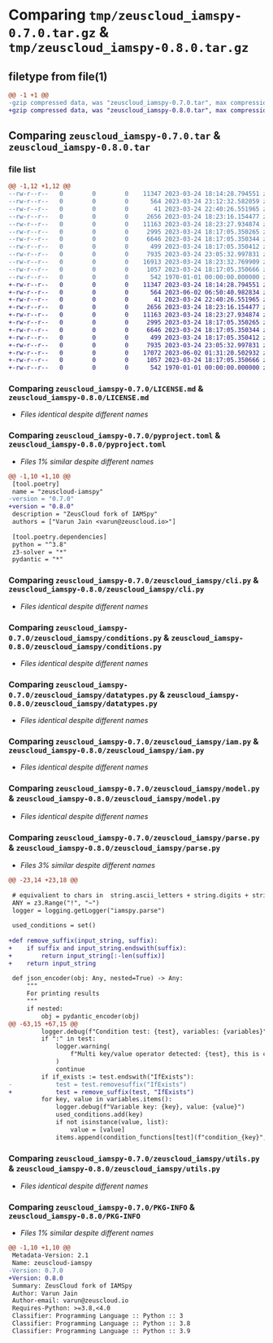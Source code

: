 # Comparing `tmp/zeuscloud_iamspy-0.7.0.tar.gz` & `tmp/zeuscloud_iamspy-0.8.0.tar.gz`

## filetype from file(1)

```diff
@@ -1 +1 @@
-gzip compressed data, was "zeuscloud_iamspy-0.7.0.tar", max compression
+gzip compressed data, was "zeuscloud_iamspy-0.8.0.tar", max compression
```

## Comparing `zeuscloud_iamspy-0.7.0.tar` & `zeuscloud_iamspy-0.8.0.tar`

### file list

```diff
@@ -1,12 +1,12 @@
--rw-r--r--   0        0        0    11347 2023-03-24 18:14:28.794551 zeuscloud_iamspy-0.7.0/LICENSE.md
--rw-r--r--   0        0        0      564 2023-03-24 23:12:32.582059 zeuscloud_iamspy-0.7.0/pyproject.toml
--rw-r--r--   0        0        0       41 2023-03-24 22:40:26.551965 zeuscloud_iamspy-0.7.0/zeuscloud_iamspy/__init__.py
--rw-r--r--   0        0        0     2656 2023-03-24 18:23:16.154477 zeuscloud_iamspy-0.7.0/zeuscloud_iamspy/cli.py
--rw-r--r--   0        0        0    11163 2023-03-24 18:23:27.934874 zeuscloud_iamspy-0.7.0/zeuscloud_iamspy/conditions.py
--rw-r--r--   0        0        0     2995 2023-03-24 18:17:05.350265 zeuscloud_iamspy-0.7.0/zeuscloud_iamspy/datatypes.py
--rw-r--r--   0        0        0     6646 2023-03-24 18:17:05.350344 zeuscloud_iamspy-0.7.0/zeuscloud_iamspy/iam.py
--rw-r--r--   0        0        0      499 2023-03-24 18:17:05.350412 zeuscloud_iamspy-0.7.0/zeuscloud_iamspy/log_config.py
--rw-r--r--   0        0        0     7935 2023-03-24 23:05:32.997831 zeuscloud_iamspy-0.7.0/zeuscloud_iamspy/model.py
--rw-r--r--   0        0        0    16913 2023-03-24 18:23:32.769909 zeuscloud_iamspy-0.7.0/zeuscloud_iamspy/parse.py
--rw-r--r--   0        0        0     1057 2023-03-24 18:17:05.350666 zeuscloud_iamspy-0.7.0/zeuscloud_iamspy/utils.py
--rw-r--r--   0        0        0      542 1970-01-01 00:00:00.000000 zeuscloud_iamspy-0.7.0/PKG-INFO
+-rw-r--r--   0        0        0    11347 2023-03-24 18:14:28.794551 zeuscloud_iamspy-0.8.0/LICENSE.md
+-rw-r--r--   0        0        0      564 2023-06-02 06:50:40.982834 zeuscloud_iamspy-0.8.0/pyproject.toml
+-rw-r--r--   0        0        0       41 2023-03-24 22:40:26.551965 zeuscloud_iamspy-0.8.0/zeuscloud_iamspy/__init__.py
+-rw-r--r--   0        0        0     2656 2023-03-24 18:23:16.154477 zeuscloud_iamspy-0.8.0/zeuscloud_iamspy/cli.py
+-rw-r--r--   0        0        0    11163 2023-03-24 18:23:27.934874 zeuscloud_iamspy-0.8.0/zeuscloud_iamspy/conditions.py
+-rw-r--r--   0        0        0     2995 2023-03-24 18:17:05.350265 zeuscloud_iamspy-0.8.0/zeuscloud_iamspy/datatypes.py
+-rw-r--r--   0        0        0     6646 2023-03-24 18:17:05.350344 zeuscloud_iamspy-0.8.0/zeuscloud_iamspy/iam.py
+-rw-r--r--   0        0        0      499 2023-03-24 18:17:05.350412 zeuscloud_iamspy-0.8.0/zeuscloud_iamspy/log_config.py
+-rw-r--r--   0        0        0     7935 2023-03-24 23:05:32.997831 zeuscloud_iamspy-0.8.0/zeuscloud_iamspy/model.py
+-rw-r--r--   0        0        0    17072 2023-06-02 01:31:20.502932 zeuscloud_iamspy-0.8.0/zeuscloud_iamspy/parse.py
+-rw-r--r--   0        0        0     1057 2023-03-24 18:17:05.350666 zeuscloud_iamspy-0.8.0/zeuscloud_iamspy/utils.py
+-rw-r--r--   0        0        0      542 1970-01-01 00:00:00.000000 zeuscloud_iamspy-0.8.0/PKG-INFO
```

### Comparing `zeuscloud_iamspy-0.7.0/LICENSE.md` & `zeuscloud_iamspy-0.8.0/LICENSE.md`

 * *Files identical despite different names*

### Comparing `zeuscloud_iamspy-0.7.0/pyproject.toml` & `zeuscloud_iamspy-0.8.0/pyproject.toml`

 * *Files 1% similar despite different names*

```diff
@@ -1,10 +1,10 @@
 [tool.poetry]
 name = "zeuscloud-iamspy"
-version = "0.7.0"
+version = "0.8.0"
 description = "ZeusCloud fork of IAMSpy"
 authors = ["Varun Jain <varun@zeuscloud.io>"]
 
 [tool.poetry.dependencies]
 python = "^3.8"
 z3-solver = "*"
 pydantic = "*"
```

### Comparing `zeuscloud_iamspy-0.7.0/zeuscloud_iamspy/cli.py` & `zeuscloud_iamspy-0.8.0/zeuscloud_iamspy/cli.py`

 * *Files identical despite different names*

### Comparing `zeuscloud_iamspy-0.7.0/zeuscloud_iamspy/conditions.py` & `zeuscloud_iamspy-0.8.0/zeuscloud_iamspy/conditions.py`

 * *Files identical despite different names*

### Comparing `zeuscloud_iamspy-0.7.0/zeuscloud_iamspy/datatypes.py` & `zeuscloud_iamspy-0.8.0/zeuscloud_iamspy/datatypes.py`

 * *Files identical despite different names*

### Comparing `zeuscloud_iamspy-0.7.0/zeuscloud_iamspy/iam.py` & `zeuscloud_iamspy-0.8.0/zeuscloud_iamspy/iam.py`

 * *Files identical despite different names*

### Comparing `zeuscloud_iamspy-0.7.0/zeuscloud_iamspy/model.py` & `zeuscloud_iamspy-0.8.0/zeuscloud_iamspy/model.py`

 * *Files identical despite different names*

### Comparing `zeuscloud_iamspy-0.7.0/zeuscloud_iamspy/parse.py` & `zeuscloud_iamspy-0.8.0/zeuscloud_iamspy/parse.py`

 * *Files 3% similar despite different names*

```diff
@@ -23,14 +23,18 @@
 
 # equivalient to chars in  string.ascii_letters + string.digits + string.punctuation
 ANY = z3.Range("!", "~")
 logger = logging.getLogger("iamspy.parse")
 
 used_conditions = set()
 
+def remove_suffix(input_string, suffix):
+    if suffix and input_string.endswith(suffix):
+        return input_string[:-len(suffix)]
+    return input_string
 
 def json_encoder(obj: Any, nested=True) -> Any:
     """
     For printing results
     """
     if nested:
         obj = pydantic_encoder(obj)
@@ -63,15 +67,15 @@
         logger.debug(f"Condition test: {test}, variables: {variables}")
         if ":" in test:
             logger.warning(
                 f"Multi key/value operator detected: {test}, this is currently not supported, skipping condition"
             )
             continue
         if if_exists := test.endswith("IfExists"):
-            test = test.removesuffix("IfExists")
+            test = remove_suffix(test, "IfExists")
         for key, value in variables.items():
             logger.debug(f"Variable key: {key}, value: {value}")
             used_conditions.add(key)
             if not isinstance(value, list):
                 value = [value]
             items.append(condition_functions[test](f"condition_{key}", value, if_exists=if_exists))
```

### Comparing `zeuscloud_iamspy-0.7.0/zeuscloud_iamspy/utils.py` & `zeuscloud_iamspy-0.8.0/zeuscloud_iamspy/utils.py`

 * *Files identical despite different names*

### Comparing `zeuscloud_iamspy-0.7.0/PKG-INFO` & `zeuscloud_iamspy-0.8.0/PKG-INFO`

 * *Files 1% similar despite different names*

```diff
@@ -1,10 +1,10 @@
 Metadata-Version: 2.1
 Name: zeuscloud-iamspy
-Version: 0.7.0
+Version: 0.8.0
 Summary: ZeusCloud fork of IAMSpy
 Author: Varun Jain
 Author-email: varun@zeuscloud.io
 Requires-Python: >=3.8,<4.0
 Classifier: Programming Language :: Python :: 3
 Classifier: Programming Language :: Python :: 3.8
 Classifier: Programming Language :: Python :: 3.9
```

